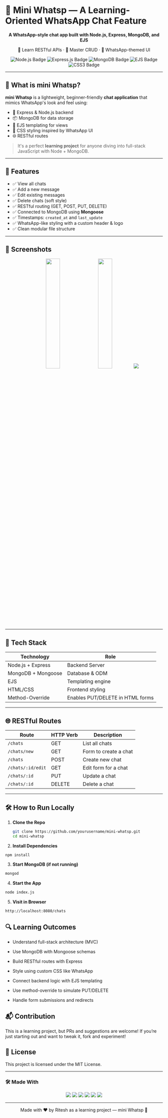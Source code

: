 # 💬 Mini Whatsp — A Learning-Oriented WhatsApp Chat Feature

<p align="center">
  <strong>A WhatsApp-style chat app built with Node.js, Express, MongoDB, and EJS</strong>
</p>

<p align="center">
  🚀 Learn RESTful APIs · 🧠 Master CRUD · 🎨 WhatsApp-themed UI
</p>

<p align="center">
  <img src="https://img.shields.io/badge/Node.js-339933?style=for-the-badge&logo=node.js&logoColor=white&animation=glitch" alt="Node.js Badge"/>
  <img src="https://img.shields.io/badge/Express.js-000000?style=for-the-badge&logo=express&logoColor=white&animation=glitch" alt="Express.js Badge"/>
  <img src="https://img.shields.io/badge/MongoDB-47A248?style=for-the-badge&logo=mongodb&logoColor=white&animation=glitch" alt="MongoDB Badge"/>
  <img src="https://img.shields.io/badge/EJS-white?style=for-the-badge&logo=EJS&logoColor=black&animation=glitch" alt="EJS Badge"/>
  <img src="https://img.shields.io/badge/CSS3-1572B6?style=for-the-badge&logo=css3&logoColor=white&animation=glitch" alt="CSS3 Badge"/>
</p>

---

## 📌 What is mini Whatsp?

**mini Whatsp** is a lightweight, beginner-friendly **chat application** that mimics WhatsApp's look and feel using:

- 🧠 Express & Node.js backend  
- 📦 MongoDB for data storage  
- 💬 EJS templating for views  
- 🎨 CSS styling inspired by WhatsApp UI  
- 🌐 RESTful routes

> It's a perfect **learning project** for anyone diving into full-stack JavaScript with Node + MongoDB.

---

## 🚀 Features

- ✅ View all chats  
- ✅ Add a new message  
- ✅ Edit existing messages  
- ✅ Delete chats (soft style)  
- ✅ RESTful routing (GET, POST, PUT, DELETE)
- ✅ Connected to MongoDB using **Mongoose**
- ✅ Timestamps: `created_at` and `last_update`
- ✅ WhatsApp-like styling with a custom header & logo
- ✅ Clean modular file structure

---

## 📸 Screenshots

<p align="center">
  <img src="screenshots/home.png" width="30%" />
  &nbsp;&nbsp;
  <img src="screenshots/new-chat.png" width="30%" />
  &nbsp;&nbsp;
  <img src="screenshots/Screenshot 2025-07-05 174015.png width="30%" />
</p>

---

## 🧠 Tech Stack

| Technology | Role |
|------------|------|
| Node.js + Express | Backend Server |
| MongoDB + Mongoose | Database & ODM |
| EJS | Templating engine |
| HTML/CSS | Frontend styling |
| Method-Override | Enables PUT/DELETE in HTML forms |

---

## 🌐 RESTful Routes

| Route              | HTTP Verb | Description            |
|-------------------|-----------|------------------------|
| `/chats`          | GET       | List all chats         |
| `/chats/new`      | GET       | Form to create a chat  |
| `/chats`          | POST      | Create new chat        |
| `/chats/:id/edit` | GET       | Edit form for a chat   |
| `/chats/:id`      | PUT       | Update a chat          |
| `/chats/:id`      | DELETE    | Delete a chat          |

---

## 🛠️ How to Run Locally

1. **Clone the Repo**
   ```bash
   git clone https://github.com/yourusername/mini-whatsp.git
   cd mini-whatsp
   ```
2. **Install Dependencies**
  ```bash
  npm install
  ```
3. **Start MongoDB (if not running)**
  ```bash
  mongod
  ```

4. **Start the App**
  ```bash
  node index.js
  ```

5. **Visit in Browser**
  ```bash
  http://localhost:8080/chats
  ```

## 🔍 Learning Outcomes
- Understand full-stack architecture (MVC)

- Use MongoDB with Mongoose schemas

- Build RESTful routes with Express

- Style using custom CSS like WhatsApp

- Connect backend logic with EJS templating

- Use method-override to simulate PUT/DELETE

- Handle form submissions and redirects

## 📬 Contribution
This is a learning project, but PRs and suggestions are welcome!
If you’re just starting out and want to tweak it, fork and experiment!

## 📄 License
This project is licensed under the MIT License.

---

### 🛠️ Made With

<p align="center">
  <img src="https://img.shields.io/badge/Node.js-339933?style=for-the-badge&logo=node.js&logoColor=white" />
  <img src="https://img.shields.io/badge/Express.js-000000?style=for-the-badge&logo=express&logoColor=white" />
  <img src="https://img.shields.io/badge/MongoDB-47A248?style=for-the-badge&logo=mongodb&logoColor=white" />
  <img src="https://img.shields.io/badge/Mongoose-880000?style=for-the-badge&logoColor=white" />
  <img src="https://img.shields.io/badge/EJS-ffffff?style=for-the-badge&logo=ejs&logoColor=black" />
  <img src="https://img.shields.io/badge/CSS-1572B6?style=for-the-badge&logo=css3&logoColor=white" />
</p>

---

<p align="center">
  Made with ❤️ by Ritesh as a learning project — mini Whatsp 📱
</p>





